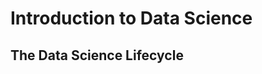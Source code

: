 # Introduction to Data Science



## The Data Science Lifecycle

<!--- 
![alt text](https://github.com/LeeMorinUCF/ECO5445F19/tree/master/demo_01_intro/DSlifecycle1.png?raw=true "The Data Science Lifecycle")

![Image of Yaktocat](https://octodex.github.com/images/yaktocat.png)
--->
